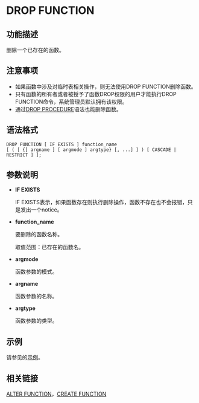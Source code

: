 # DROP FUNCTION<a name="ZH-CN_TOPIC_0289900712"></a>

## 功能描述<a name="zh-cn_topic_0283137306_zh-cn_topic_0237122138_zh-cn_topic_0059778261_se0a88dccf4a449189e3598bd873250fe"></a>

删除一个已存在的函数。

## 注意事项<a name="zh-cn_topic_0283137306_zh-cn_topic_0237122138_zh-cn_topic_0059778261_s8faef0d4b5934393b67d84ec2e34b07d"></a>

-   如果函数中涉及对临时表相关操作，则无法使用DROP FUNCTION删除函数。
-   只有函数的所有者或者被授予了函数DROP权限的用户才能执行DROP FUNCTION命令，系统管理员默认拥有该权限。
-   通过[DROP PROCEDURE](DROP-PROCEDURE.md)语法也能删除函数。

## 语法格式<a name="zh-cn_topic_0283137306_zh-cn_topic_0237122138_zh-cn_topic_0059778261_s1aad0e4026434244b8879b36ec9adaff"></a>

```
DROP FUNCTION [ IF EXISTS ] function_name 
[ ( [ {[ argname ] [ argmode ] argtype} [, ...] ] ) [ CASCADE | RESTRICT ] ];
```

## 参数说明<a name="zh-cn_topic_0283137306_zh-cn_topic_0237122138_zh-cn_topic_0059778261_sf080415ead494e02bd48dbc9ec81a573"></a>

-   **IF EXISTS**

    IF EXISTS表示，如果函数存在则执行删除操作，函数不存在也不会报错，只是发出一个notice。

-   **function\_name**

    要删除的函数名称。

    取值范围：已存在的函数名。

-   **argmode**

    函数参数的模式。

-   **argname**

    函数参数的名称。

-   **argtype**

    函数参数的类型。


## 示例<a name="zh-cn_topic_0283137306_zh-cn_topic_0237122138_zh-cn_topic_0059778261_s4c0a49238b6c41bdbf9c9cbd3aabcf08"></a>

请参见的[示例](CREATE-FUNCTION.md#zh-cn_topic_0283136560_zh-cn_topic_0237122104_zh-cn_topic_0059778837_scc61c5d3cc3e48c1a1ef323652dda821)。

## 相关链接<a name="zh-cn_topic_0283137306_zh-cn_topic_0237122138_zh-cn_topic_0059778261_sf722b7d9e13547449d559364553b790a"></a>

[ALTER FUNCTION](ALTER-FUNCTION.md)，[CREATE FUNCTION](CREATE-FUNCTION.md)

